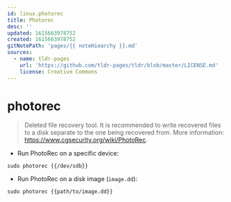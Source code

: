 ```yaml
---
id: linux.photorec
title: Photorec
desc: ''
updated: 1615663978752
created: 1615663978752
gitNotePath: 'pages/{{ noteHiearchy }}.md'
sources:
  - name: tldr-pages
    url: 'https://github.com/tldr-pages/tldr/blob/master/LICENSE.md'
    license: Creative Commons
---
```

# photorec

> Deleted file recovery tool.
> It is recommended to write recovered files to a disk separate to the one being recovered from.
> More information: <https://www.cgsecurity.org/wiki/PhotoRec>.

- Run PhotoRec on a specific device:

`sudo photorec {{/dev/sdb}}`

- Run PhotoRec on a disk image (`image.dd`):

`sudo photorec {{path/to/image.dd}}`

